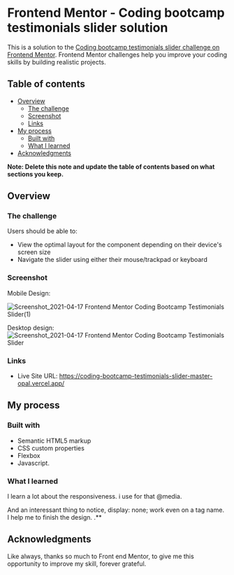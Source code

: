 # Frontend Mentor - Coding bootcamp testimonials slider solution

This is a solution to the [Coding bootcamp testimonials slider challenge on Frontend Mentor](https://www.frontendmentor.io/challenges/coding-bootcamp-testimonials-slider-4FNyLA8JL). Frontend Mentor challenges help you improve your coding skills by building realistic projects. 

## Table of contents

- [Overview](#overview)
  - [The challenge](#the-challenge)
  - [Screenshot](#screenshot)
  - [Links](#links)
- [My process](#my-process)
  - [Built with](#built-with)
  - [What I learned](#what-i-learned)
- [Acknowledgments](#acknowledgments)

**Note: Delete this note and update the table of contents based on what sections you keep.**

## Overview

### The challenge

Users should be able to:

- View the optimal layout for the component depending on their device's screen size
- Navigate the slider using either their mouse/trackpad or keyboard

### Screenshot

Mobile Design:

![Screenshot_2021-04-17 Frontend Mentor Coding Bootcamp Testimonials Slider(1)](https://user-images.githubusercontent.com/69313172/115126287-7970c100-9fbd-11eb-8a9c-139da1158789.png)


Desktop design:
![Screenshot_2021-04-17 Frontend Mentor Coding Bootcamp Testimonials Slider](https://user-images.githubusercontent.com/69313172/115126299-8b526400-9fbd-11eb-83cb-b4bac191f419.png)


### Links

- Live Site URL: https://coding-bootcamp-testimonials-slider-master-opal.vercel.app/
## My process

### Built with

- Semantic HTML5 markup
- CSS custom properties
- Flexbox
- Javascript.



### What I learned

I learn a lot about the responsiveness. i use for that @media.

And an interessant thing to notice, display: none; work even on a tag name.
I help me to finish the design. 
.**

## Acknowledgments
Like always, thanks so much to Front end Mentor, to give me this opportunity to improve my skill, forever grateful.
